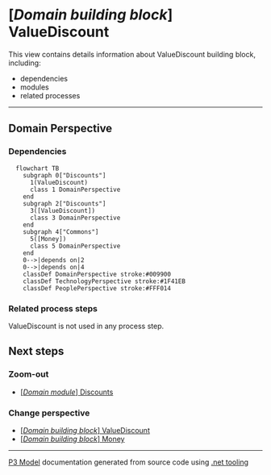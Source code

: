 ﻿
# [*Domain building block*] ValueDiscount

This view contains details information about ValueDiscount building block, including:
- dependencies
- modules
- related processes  

---



## Domain Perspective


### Dependencies

```mermaid
  flowchart TB
    subgraph 0["Discounts"]
      1(ValueDiscount)
      class 1 DomainPerspective
    end
    subgraph 2["Discounts"]
      3([ValueDiscount])
      class 3 DomainPerspective
    end
    subgraph 4["Commons"]
      5([Money])
      class 5 DomainPerspective
    end
    0-->|depends on|2
    0-->|depends on|4
    classDef DomainPerspective stroke:#009900
    classDef TechnologyPerspective stroke:#1F41EB
    classDef PeoplePerspective stroke:#FFF014
```

### Related process steps

ValueDiscount is not used in any process step.  

## Next steps


### Zoom-out

- [[*Domain module*] Discounts](../../../../Modules/Sales/Pricing/Discounts/Discounts.md)

### Change perspective

- [[*Domain building block*] ValueDiscount](ValueDiscount.md)
- [[*Domain building block*] Money](../../Commons/Money.md)

---

[P3 Model](https://github.com/P3-model/P3-model) documentation generated from source code using [.net tooling](https://github.com/P3-model/P3-model-dotnet)